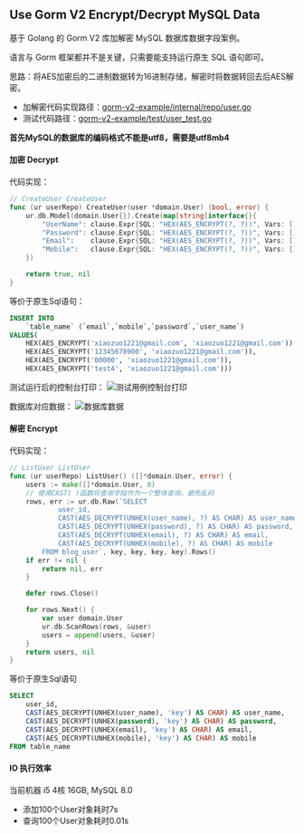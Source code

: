 ## Use Gorm V2 Encrypt/Decrypt MySQL Data
基于 Golang 的 Gorm V2 库加解密 MySQL 数据库数据字段案例。

语言与 Gorm 框架都并不是关键，只需要能支持运行原生 SQL 语句即可。

思路：将AES加密后的二进制数据转为16进制存储，解密时将数据转回去后AES解密。

- 加解密代码实现路径：[gorm-v2-example/internal/repo/user.go](https://github.com/Albert-Zuo/gorm-v2-example/blob/164f3a40a60e95f97344512025d82e395c33c5e6/internal/repo/user.go#L1)
- 测试代码路径：[gorm-v2-example/test/user_test.go](https://github.com/Albert-Zuo/gorm-v2-example/blob/164f3a40a60e95f97344512025d82e395c33c5e6/test/user_test.go#L20)

**首先MySQL的数据库的编码格式不能是utf8，需要是utf8mb4**



#### 加密 Decrypt

代码实现：

```go
// CreateUser CreateUser
func (ur userRepo) CreateUser(user *domain.User) (bool, error) {
	ur.db.Model(domain.User{}).Create(map[string]interface{}{
		"UserName": clause.Expr{SQL: "HEX(AES_ENCRYPT(?, ?))", Vars: []interface{}{user.UserName, key}},
		"Password": clause.Expr{SQL: "HEX(AES_ENCRYPT(?, ?))", Vars: []interface{}{user.Password, key}},
		"Email":    clause.Expr{SQL: "HEX(AES_ENCRYPT(?, ?))", Vars: []interface{}{user.Email, key}},
		"Mobile":   clause.Expr{SQL: "HEX(AES_ENCRYPT(?, ?))", Vars: []interface{}{user.Mobile, key}},
	})

	return true, nil
}
```


等价于原生Sql语句：

```sql
INSERT INTO
    `table_name` (`email`,`mobile`,`password`,`user_name`)
VALUES(
    HEX(AES_ENCRYPT('xiaozuo1221@gmail.com', 'xiaozuo1221@gmail.com')),
    HEX(AES_ENCRYPT('12345678900', 'xiaozuo1221@gmail.com')),
    HEX(AES_ENCRYPT('00000', 'xiaozuo1221@gmail.com')),
    HEX(AES_ENCRYPT('test4', 'xiaozuo1221@gmail.com')))
```

测试运行后的控制台打印：
![测试用例控制台打印](http://images.gxuwzapp.top/2021/2/test.png)

数据库对应数据：
![数据库数据](http://images.gxuwzapp.top/2021/2/data.png)

#### 解密 Encrypt

代码实现：
```go
// ListUser ListUser
func (ur userRepo) ListUser() ([]*domain.User, error) {
	users := make([]*domain.User, 0) 
    // 使用CAST( )函数将查询字段作为一个整体查询，避免乱码
	rows, err := ur.db.Raw(`SELECT 
			user_id,
			CAST(AES_DECRYPT(UNHEX(user_name), ?) AS CHAR) AS user_name,
			CAST(AES_DECRYPT(UNHEX(password), ?) AS CHAR) AS password,
			CAST(AES_DECRYPT(UNHEX(email), ?) AS CHAR) AS email,
			CAST(AES_DECRYPT(UNHEX(mobile), ?) AS CHAR) AS mobile
		FROM blog_user`, key, key, key, key).Rows()
	if err != nil {
		return nil, err
	}

	defer rows.Close()

	for rows.Next() {
		var user domain.User
		ur.db.ScanRows(rows, &user)
		users = append(users, &user)
	}
	return users, nil
}
```


等价于原生Sql语句
```sql
SELECT 
	user_id,
	CAST(AES_DECRYPT(UNHEX(user_name), 'key') AS CHAR) AS user_name,
	CAST(AES_DECRYPT(UNHEX(password), 'key') AS CHAR) AS password,
	CAST(AES_DECRYPT(UNHEX(email), 'key') AS CHAR) AS email,
	CAST(AES_DECRYPT(UNHEX(mobile), 'key') AS CHAR) AS mobile
FROM table_name 
```



#### IO 执行效率
当前机器 i5 4核 16GB, MySQL 8.0

- 添加100个User对象耗时7s
- 查询100个User对象耗时0.01s
